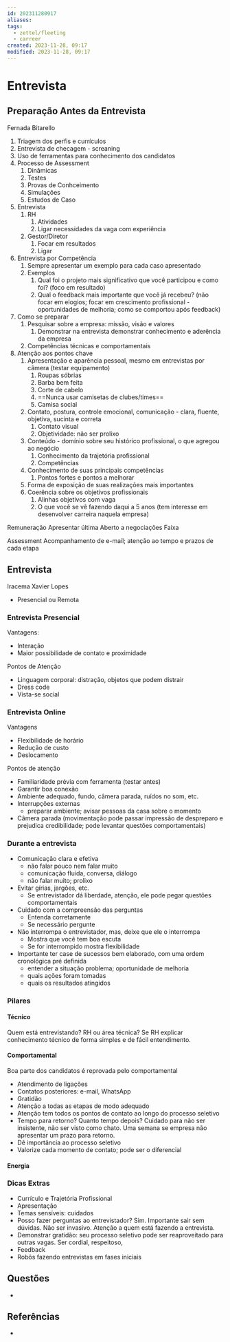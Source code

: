 ```yaml
---
id: 202311280917
aliases: 
tags:
  - zettel/fleeting
  - carreer
created: 2023-11-28, 09:17
modified: 2023-11-28, 09:17
---
```

# Entrevista
<!-- Main content of my thoughts really -->

## Preparação Antes da Entrevista

Fernada Bitarello

1. Triagem dos perfis e currículos
2. Entrevista de checagem - screaning
3. Uso de ferramentas para conhecimento dos candidatos
4. Processo de Assessment
	1. Dinâmicas
	2. Testes
	3. Provas de Conhceimento
	4. Simulações
	5. Estudos de Caso
5. Entrevista
	1. RH
		1. Atividades
		2. Ligar necessidades da vaga com experiência
	2. Gestor/Diretor
		1. Focar em resultados
		2. Ligar 
6. Entrevista por Competência
	1. Sempre apresentar um exemplo para cada caso apresentado
	2. Exemplos
		1. Qual foi o projeto mais significativo que você participou e como foi? (foco em resultado)
		2. Qual o feedback mais importante que você já recebeu? (não focar em elogios; focar em crescimento profissional - oportunidades de melhoria; como se comportou após feedback)
7. Como se preparar
	1. Pesquisar sobre a empresa: missão, visão e valores
		1. Demonstrar na entrevista demonstrar conhecimento e aderência da empresa
	2. Competências técnicas e comportamentais
8. Atenção aos pontos chave
	1. Apresentação e aparência pessoal, mesmo em entrevistas por câmera (testar equipamento)
		1. Roupas sóbrias
		2. Barba bem feita
		3. Corte de cabelo
		4. ==Nunca usar camisetas de clubes/times==
		5. Camisa social
	2. Contato, postura, controle emocional, comunicação - clara, fluente, objetiva, sucinta e correta
		1. Contato visual
		2. Objetividade: não ser prolixo
	3. Conteúdo - domínio sobre seu histórico profissional, o que agregou ao negócio
		1. Conhecimento da trajetória profissional
		2. Competências
	4. Conhecimento de suas principais competências
		1. Pontos fortes e pontos a melhorar
	6. Forma de exposição de suas realizações mais importantes
	7. Coerência sobre os objetivos profissionais
		1. Alinhas objetivos com vaga
		2. O que você se vê fazendo daqui a 5 anos (tem interesse em desenvolver carreira naquela empresa)

Remuneração
Apresentar última
Aberto a negociações
Faixa

Assessment
Acompanhamento de e-mail; atenção ao tempo e prazos de cada etapa
## Entrevista

Iracema Xavier Lopes

- Presencial ou Remota

### Entrevista Presencial

Vantagens:
- Interação
- Maior possibilidade de contato e proximidade

Pontos de Atenção
- Linguagem corporal: distração, objetos que podem distrair
- Dress code
- Vista-se social

### Entrevista Online

Vantagens
- Flexibilidade de horário
- Redução de custo
- Deslocamento

Pontos de atenção
- Familiaridade prévia com ferramenta (testar antes)
- Garantir boa conexão
- Ambiente adequado, fundo, câmera parada, ruídos no som, etc.
- Interrupções externas
	- preparar ambiente; avisar pessoas da casa sobre o momento
- Câmera parada (movimentação pode passar impressão de despreparo e prejudica credibilidade; pode levantar questões comportamentais)

### Durante a entrevista

- Comunicação clara e efetiva
	- não falar pouco nem falar muito
	- comunicação fluida, conversa, diálogo
	- não falar muito; prolixo
- Evitar gírias, jargões, etc.
	- Se entrevistador dá liberdade, atenção, ele pode pegar questões comportamentais
- Cuidado com a compreensão das perguntas
	- Entenda corretamente
	- Se necessário pergunte
- Não interrompa o entrevistador, mas, deixe que ele o interrompa
	- Mostra que você tem boa escuta
	- Se for interrompido mostra flexibilidade
- Importante ter case de sucessos bem elaborado, com uma ordem cronológica pré definida
	- entender a situação problema; oportunidade de melhoria
	- quais ações foram tomadas
	- quais os resultados atingidos

### Pilares

#### Técnico

Quem está entrevistando? 
RH ou área técnica?
Se RH explicar conhecimento técnico de forma simples e de fácil entendimento.

#### Comportamental

Boa parte dos candidatos é reprovada pelo comportamental
- Atendimento de ligações
- Contatos posteriores: e-mail, WhatsApp
- Gratidão
- Atenção a todas as etapas de modo adequado
- Atenção tem todos os pontos de contato ao longo do processo seletivo
- Tempo para retorno? Quanto tempo depois? Cuidado para não ser insistente, não ser visto como chato. Uma semana se empresa não apresentar um prazo para retorno.
- Dê importância ao processo seletivo
- Valorize cada momento de contato; pode ser o diferencial

#### Energia

### Dicas Extras

- Currículo e Trajetória Profissional
- Apresentação
- Temas sensíveis: cuidados
- Posso fazer perguntas ao entrevistador? Sim. Importante sair sem dúvidas. Não ser invasivo. Atenção a quem está fazendo a entrevista.
- Demonstrar gratidão: seu processo seletivo pode ser reaproveitado para outras vagas. Ser cordial, respeitoso, 
- Feedback
- Robôs fazendo entrevistas em fases iniciais

## Questões
<!-- What remains for you to consider? --> 

- 

## Referências
<!-- Links to pages not referenced in the content -->

- 
